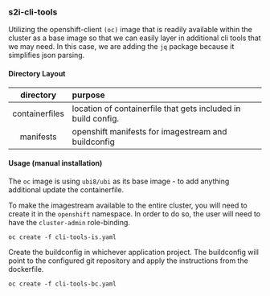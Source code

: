 ### s2i-cli-tools

Utilizing the openshift-client `(oc)` image that is readily available within the cluster as a base image so that we can easily layer in additional cli tools that we may need. In this case, we are adding the `jq` package because it simplifies json parsing.

#### Directory Layout
| directory | purpose |
|:---------:|:--------|
|containerfiles| location of containerfile that gets included in build config.|
|manifests| openshift manifests for imagestream and buildconfig|

#### Usage (manual installation)
The `oc` image is using `ubi8/ubi` as its base image - to add anything additional update 
the containerfile. 

To make the imagestream available to the entire cluster, you will need to create it in the `openshift` namespace. In order to do so, the user will need to have the `cluster-admin` role-binding.

`oc create -f cli-tools-is.yaml`

Create the buildconfig in whichever application project. The buildconfig will point to the configured git repository and apply the instructions from the dockerfile. 

`oc create -f cli-tools-bc.yaml`

